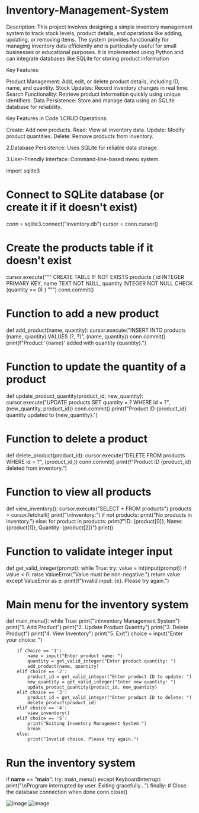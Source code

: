 # Inventory-Management-System

Description:
This project involves designing a simple inventory management system to track stock levels, product details, and operations like adding, updating, or removing items. The system provides functionality for managing inventory data efficiently and is particularly useful for small businesses or educational purposes. It is implemented using Python and can integrate databases like SQLite for storing product information

Key Features:

Product Management: Add, edit, or delete product details, including ID, name, and quantity.
Stock Updates: Record inventory changes in real time.
Search Functionality: Retrieve product information quickly using unique identifiers.
Data Persistence: Store and manage data using an SQLite database for reliability.

Key Features in Code
1.CRUD Operations:

Create: Add new products.
Read: View all inventory data.
Update: Modify product quantities.
Delete: Remove products from inventory.

2.Database Persistence:
Uses SQLite for reliable data storage.

3.User-Friendly Interface:
Command-line-based menu system.

import sqlite3

# Connect to SQLite database (or create it if it doesn't exist)
conn = sqlite3.connect("inventory.db")
cursor = conn.cursor()

# Create the products table if it doesn't exist
cursor.execute("""
CREATE TABLE IF NOT EXISTS products (
    id INTEGER PRIMARY KEY,
    name TEXT NOT NULL,
    quantity INTEGER NOT NULL CHECK (quantity >= 0)
)
""")
conn.commit()

# Function to add a new product
def add_product(name, quantity):
    cursor.execute("INSERT INTO products (name, quantity) VALUES (?, ?)", (name, quantity))
    conn.commit()
    print(f"Product '{name}' added with quantity {quantity}.")

# Function to update the quantity of a product
def update_product_quantity(product_id, new_quantity):
    cursor.execute("UPDATE products SET quantity = ? WHERE id = ?", (new_quantity, product_id))
    conn.commit()
    print(f"Product ID {product_id} quantity updated to {new_quantity}.")

# Function to delete a product
def delete_product(product_id):
    cursor.execute("DELETE FROM products WHERE id = ?", (product_id,))
    conn.commit()
    print(f"Product ID {product_id} deleted from inventory.")

# Function to view all products
def view_inventory():
    cursor.execute("SELECT * FROM products")
    products = cursor.fetchall()
    print("\nInventory:")
    if not products:
        print("No products in inventory.")
    else:
        for product in products:
            print(f"ID: {product[0]}, Name: {product[1]}, Quantity: {product[2]}")
    print()

# Function to validate integer input
def get_valid_integer(prompt):
    while True:
        try:
            value = int(input(prompt))
            if value < 0:
                raise ValueError("Value must be non-negative.")
            return value
        except ValueError as e:
            print(f"Invalid input: {e}. Please try again.")

# Main menu for the inventory system
def main_menu():
    while True:
        print("\nInventory Management System")
        print("1. Add Product")
        print("2. Update Product Quantity")
        print("3. Delete Product")
        print("4. View Inventory")
        print("5. Exit")
        choice = input("Enter your choice: ")

        if choice == '1':
            name = input("Enter product name: ")
            quantity = get_valid_integer("Enter product quantity: ")
            add_product(name, quantity)
        elif choice == '2':
            product_id = get_valid_integer("Enter product ID to update: ")
            new_quantity = get_valid_integer("Enter new quantity: ")
            update_product_quantity(product_id, new_quantity)
        elif choice == '3':
            product_id = get_valid_integer("Enter product ID to delete: ")
            delete_product(product_id)
        elif choice == '4':
            view_inventory()
        elif choice == '5':
            print("Exiting Inventory Management System.")
            break
        else:
            print("Invalid choice. Please try again.")

# Run the inventory system
if __name__ == "__main__":
    try:
        main_menu()
    except KeyboardInterrupt:
        print("\nProgram interrupted by user. Exiting gracefully...")
    finally:
        # Close the database connection when done
        conn.close()

![image](https://github.com/user-attachments/assets/090dfbc2-78be-4335-bad5-f66d51a47259)
![image](https://github.com/user-attachments/assets/8fcc230c-fd81-4a85-a215-87705c2c6f17)


